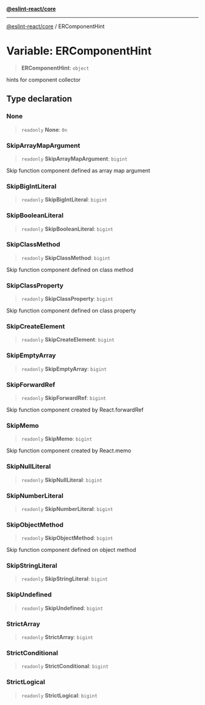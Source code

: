 [**@eslint-react/core**](../README.md)

***

[@eslint-react/core](../README.md) / ERComponentHint

# Variable: ERComponentHint

> **ERComponentHint**: `object`

hints for component collector

## Type declaration

### None

> `readonly` **None**: `0n`

### SkipArrayMapArgument

> `readonly` **SkipArrayMapArgument**: `bigint`

Skip function component defined as array map argument

### SkipBigIntLiteral

> `readonly` **SkipBigIntLiteral**: `bigint`

### SkipBooleanLiteral

> `readonly` **SkipBooleanLiteral**: `bigint`

### SkipClassMethod

> `readonly` **SkipClassMethod**: `bigint`

Skip function component defined on class method

### SkipClassProperty

> `readonly` **SkipClassProperty**: `bigint`

Skip function component defined on class property

### SkipCreateElement

> `readonly` **SkipCreateElement**: `bigint`

### SkipEmptyArray

> `readonly` **SkipEmptyArray**: `bigint`

### SkipForwardRef

> `readonly` **SkipForwardRef**: `bigint`

Skip function component created by React.forwardRef

### SkipMemo

> `readonly` **SkipMemo**: `bigint`

Skip function component created by React.memo

### SkipNullLiteral

> `readonly` **SkipNullLiteral**: `bigint`

### SkipNumberLiteral

> `readonly` **SkipNumberLiteral**: `bigint`

### SkipObjectMethod

> `readonly` **SkipObjectMethod**: `bigint`

Skip function component defined on object method

### SkipStringLiteral

> `readonly` **SkipStringLiteral**: `bigint`

### SkipUndefined

> `readonly` **SkipUndefined**: `bigint`

### StrictArray

> `readonly` **StrictArray**: `bigint`

### StrictConditional

> `readonly` **StrictConditional**: `bigint`

### StrictLogical

> `readonly` **StrictLogical**: `bigint`
